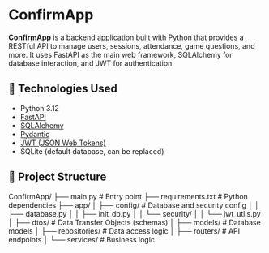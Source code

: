 # ConfirmApp

**ConfirmApp** is a backend application built with Python that provides a RESTful API to manage users, sessions, attendance, game questions, and more. It uses FastAPI as the main web framework, SQLAlchemy for database interaction, and JWT for authentication.

## 🚀 Technologies Used

- Python 3.12
- [FastAPI](https://fastapi.tiangolo.com/)
- [SQLAlchemy](https://www.sqlalchemy.org/)
- [Pydantic](https://docs.pydantic.dev/)
- [JWT (JSON Web Tokens)](https://jwt.io/)
- SQLite (default database, can be replaced)

## 📁 Project Structure

ConfirmApp/
├── main.py # Entry point
├── requirements.txt # Python dependencies
├── app/
│ ├── config/ # Database and security config
│ │ ├── database.py
│ │ ├── init_db.py
│ │ └── security/
│ │ └── jwt_utils.py
│ ├── dtos/ # Data Transfer Objects (schemas)
│ ├── models/ # Database models
│ ├── repositories/ # Data access logic
│ ├── routers/ # API endpoints
│ └── services/ # Business logic
